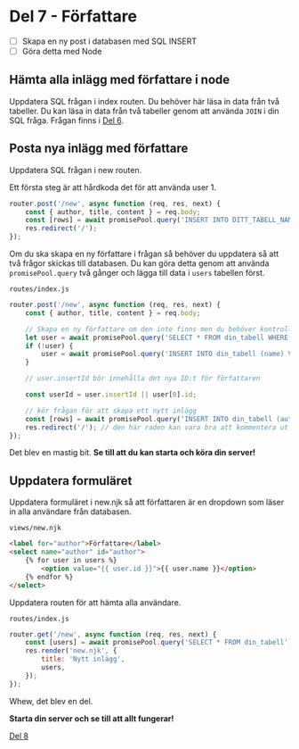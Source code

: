 # Del 7 - Författare

- [ ] Skapa en ny post i databasen med SQL INSERT
- [ ] Göra detta med Node
## Hämta alla inlägg med författare i node

Uppdatera SQL frågan i index routen. Du behöver här läsa in data från två tabeller. Du kan läsa in data från två tabeller genom att använda `JOIN` i din SQL fråga. Frågan finns i [Del 6](part-6.md).

## Posta nya inlägg med författare

Uppdatera SQL frågan i new routen.

Ett första steg är att hårdkoda det för att använda user 1.

```js
router.post('/new', async function (req, res, next) {
    const { author, title, content } = req.body;
    const [rows] = await promisePool.query('INSERT INTO DITT_TABELL_NAMN (author, title, content) VALUES (?, ?, ?)', [1, title, content]);
    res.redirect('/');
});
```

Om du ska skapa en ny författare i frågan så behöver du uppdatera så att två frågor skickas till databasen. Du kan göra detta genom att använda `promisePool.query` två gånger och lägga till data i `users` tabellen först.

`routes/index.js`
```js
router.post('/new', async function (req, res, next) {
    const { author, title, content } = req.body;

    // Skapa en ny författare om den inte finns men du behöver kontrollera om användare finns!
    let user = await promisePool.query('SELECT * FROM din_tabell WHERE name = ?', [author]);
    if (!user) {
        user = await promisePool.query('INSERT INTO din_tabell (name) VALUES (?)', [author]);
    }

    // user.insertId bör innehålla det nya ID:t för författaren

    const userId = user.insertId || user[0].id;

    // kör frågan för att skapa ett nytt inlägg
    const [rows] = await promisePool.query('INSERT INTO din_tabell (author, title, content) VALUES (?, ?, ?)', [userId, title, content]);
    res.redirect('/'); // den här raden kan vara bra att kommentera ut för felsökning, du kan då använda tex. res.json({rows}) för att se vad som skickas tillbaka från databasen
});
```

Det blev en mastig bit. **Se till att du kan starta och köra din server!**

## Uppdatera formuläret

Uppdatera formuläret i new.njk så att författaren är en dropdown som läser in alla användare från databasen.

`views/new.njk`
```html
<label for="author">Författare</label>
<select name="author" id="author">
    {% for user in users %}
        <option value="{{ user.id }}">{{ user.name }}</option>
    {% endfor %}
</select>
```

Uppdatera routen för att hämta alla användare.

`routes/index.js`
```js
router.get('/new', async function (req, res, next) {
    const [users] = await promisePool.query('SELECT * FROM din_tabell');
    res.render('new.njk', {
        title: 'Nytt inlägg',
        users,
    });
});
```

Whew, det blev en del.

**Starta din server och se till att allt fungerar!**

[Del 8](part-8.md)